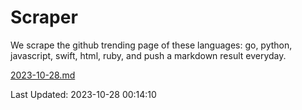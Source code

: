 # Scraper

We scrape the github trending page of these languages: go, python, javascript, swift, html, ruby, and push a markdown result everyday.

[2023-10-28.md](https://github.com/henson/Scraper/blob/master/2023-10-28.md)

Last Updated: 2023-10-28 00:14:10